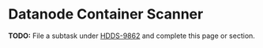 # Datanode Container Scanner

**TODO:** File a subtask under [HDDS-9862](https://issues.apache.org/jira/browse/HDDS-9862) and complete this page or section.

